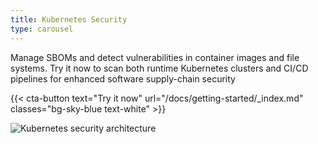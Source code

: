```yaml
---
title: Kubernetes Security
type: carousel
---
```


<p class="carousel-text">Manage SBOMs and detect vulnerabilities in container images and file systems. Try it now to scan both runtime Kubernetes clusters and CI/CD pipelines for enhanced software supply-chain security</p>

{{< cta-button text="Try it now" url="/docs/getting-started/_index.md" classes="bg-sky-blue text-white" >}}

<img src="/img/carousel/Kubesec.png" alt="Kubernetes security architecture" class="img-fluid">
